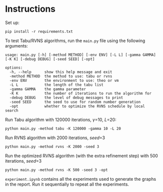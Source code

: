 # Instructions

<!-- README files with minimal instructions to compile and use your code -->

Set up:

    pip install -r requirements.txt

To test Tabu/RVNS algorithms, run the <code>main.py</code> file using the following arguments:

    usage: main.py [-h] [-method METHOD] [-env ENV] [-L L] [-gamma GAMMA] [-K K] [-debug DEBUG] [-seed SEED] [-opt]

    options:
      -h, --help      show this help message and exit
      -method METHOD  the method to use: tabu or rvns
      -env ENV        the environment to use: theo or vm
      -L L            the length of the tabu list
      -gamma GAMMA    the gamma parameter
      -K K            the number of iterations to run the algorithm for
      -debug DEBUG    the level of debug messages to print
      -seed SEED      the seed to use for random number generation
      -opt            whether to optimize the RVNS schedule by local search

Run Tabu algorithm with 120000 iterations, $\gamma$=10, $L$=20:

    python main.py -method tabu -K 120000 -gamma 10 -L 20

Run RVNS algorithm with 2000 iterations, $seed$=3

    python main.py -method rvns -K 2000 -seed 3

Run the optimized RVNS algorithm (with the extra refinement step) with 500 iterations, $seed$=3

    python main.py -method rvns -K 500 -seed 3 -opt

<code>experiment.ipynb</code> contains all the experiments used to generate the graphs in the report. Run it sequentially to repeat all the experiments.
